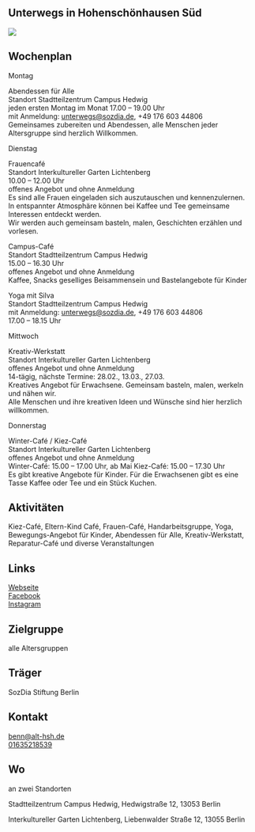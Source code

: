 ## Unterwegs in Hohenschönhausen Süd
<img id="topmedia" src="/Begegnungen/Images/UnterwegsHSHsüd/Unterwegs_logo.jpg" />

## Wochenplan
Montag<br>

Abendessen für Alle<br>
Standort Stadtteilzentrum Campus Hedwig<br>
jeden ersten Montag im Monat 17.00 – 19.00 Uhr<br>
mit Anmeldung: unterwegs@sozdia.de, +49 176 603 44806<br>
Gemeinsames zubereiten und Abendessen, alle Menschen jeder Altersgruppe sind herzlich Willkommen.<br>


Dienstag<br>

Frauencafé<br>
Standort Interkultureller Garten Lichtenberg<br>
10.00 – 12.00 Uhr<br>
offenes Angebot und ohne Anmeldung<br>
Es sind alle Frauen eingeladen sich auszutauschen und kennenzulernen.<br>
In entspannter Atmosphäre können bei Kaffee und Tee gemeinsame Interessen entdeckt werden.<br>
Wir werden auch gemeinsam basteln, malen, Geschichten erzählen und vorlesen.<br>

Campus-Café<br>
Standort Stadtteilzentrum Campus Hedwig<br>
15.00 – 16.30 Uhr<br>
offenes Angebot und ohne Anmeldung<br>
Kaffee, Snacks geselliges Beisammensein und Bastelangebote für Kinder<br>

Yoga mit Silva<br>
Standort Stadtteilzentrum Campus Hedwig<br>
mit Anmeldung: unterwegs@sozdia.de, +49 176 603 44806<br>
17.00 – 18.15 Uhr<br>


Mittwoch<br>

Kreativ-Werkstatt<br>
Standort Interkultureller Garten Lichtenberg<br>
offenes Angebot und ohne Anmeldung<br>
14-tägig, nächste Termine: 28.02., 13.03., 27.03.<br>
Kreatives Angebot für Erwachsene. Gemeinsam basteln, malen, werkeln und nähen wir.<br>
Alle Menschen und ihre kreativen Ideen und Wünsche sind hier herzlich willkommen.<br>


Donnerstag<br>

Winter-Café / Kiez-Café<br>
Standort Interkultureller Garten Lichtenberg<br>
offenes Angebot und ohne Anmeldung<br>
Winter-Café: 15.00 – 17.00 Uhr, ab Mai Kiez-Café: 15.00 – 17.30 Uhr<br>
Es gibt kreative Angebote für Kinder. Für die Erwachsenen gibt es eine Tasse Kaffee oder Tee und ein Stück Kuchen.<br>


## Aktivitäten
Kiez-Café, Eltern-Kind Café, Frauen-Café, Handarbeitsgruppe, Yoga, Bewegungs-Angebot für Kinder, Abendessen für Alle, Kreativ-Werkstatt, Reparatur-Café und diverse Veranstaltungen

## Links
<a class="external_link" href="https://www.sozdia.de/taetigkeitsbereiche/gemeinwesen/unterwegs-in-hohenschoenhausen-sued/ueber-uns#contentgrid">Webseite</a><br>
<a class="external_link" href="https://https://www.facebook.com/unterwegsinhshsued/">Facebook</a><br>
<a class="external_link" href="https://www.instagram.com/unterwegsinhshsued/">Instagram</a>

## Zielgruppe
alle Altersgruppen

## Träger
SozDia Stiftung Berlin

## Kontakt
[benn@alt-hsh.de](mailto:benn@alt-hsh.de)<br>
<a href="tel:+49 163 521 85 39">01635218539</a><br>


## Wo
an zwei Standorten

Stadtteilzentrum Campus Hedwig, Hedwigstraße 12, 13053 Berlin
<div id="gmap"></div>
<script>window.onload = showMap('Hedwigstraße 12, 13053, Berlin', 0, 'gmap_mini')</script>

Interkultureller Garten Lichtenberg, Liebenwalder Straße 12, 13055 Berlin
<div id="gmap"></div>
<script>window.onload = showMap('Liebenwalder Straße 12, 13055, Berlin', 0, 'gmap_mini')</script>


